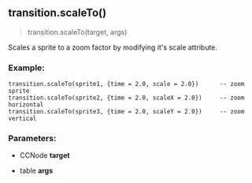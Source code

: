 
## transition.scaleTo()

> transition.scaleTo(target, args)

Scales a sprite to a zoom factor by modifying it's scale attribute.

### Example:

    transition.scaleTo(sprite1, {time = 2.0, scale = 2.0})      -- zoom sprite
    transition.scaleTo(sprite2, {time = 2.0, scaleX = 2.0})     -- zoom horizontal
    transition.scaleTo(sprite3, {time = 2.0, scaleY = 2.0})     -- zoom vertical

### Parameters:

-   CCNode **target**

-   table **args**
